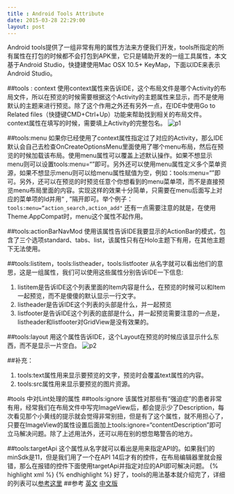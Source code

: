 ```yaml
---
title : Android Tools Attribute
date: 2015-03-28 22:29:00
layout: post
---
```

Android tools提供了一组非常有用的属性方法来方便我们开发，tools所指定的所有属性在打包的时候都不会打包到APK里，它只是辅助开发的一组工具属性，本文基于Android Studio，快捷建使用Mac OSX 10.5+ KeyMap，下面以IDE来表示Android Studio。

##tools : context
使用context属性来告诉IDE，这个布局文件是哪个Activity的布局文件，所以在预览的时候需要根据这个Activity的主题属性来显示，而不是使用默认的主题来进行预览。除了这个作用之外还有另外一点，在IDE中使用Go to Related files（快捷键CMD+Ctrl+Up）功能来帮助找到相关的布局文件。context属性在填写的时候，需要填上Activity的完整包名。
![p1](http://blog.tedyin.me/images/tools_1.png)

##tools:menu
如果你已经使用了context属性指定过了对应的Activity，那么IDE默认会自己去检查OnCreateOptionsMenu里面使用了哪个menu布局，然后在预览的时候加载该布局。使用menu属性可以覆盖上述默认操作。如果不想显示menu则可以设置tools:menu=“”即可。另外还可以使用menu属性定义多个菜单资源，如果不想显示menu则可以给menu属性赋值为空，例如：tools:menu=“”即可。另外，还可以在预览的时预览任意个你想看到的menu菜单项，而不是直接预览menu布局里面的内容。实现这样的效果十分简单，只需要在menu后面写上对应的菜单项的Id并用“ , ”隔开即可。举个例子：
`tools:menu=“action_search,action_add"`
还有一点需要注意的就是，在使用Theme.AppCompat时，menu这个属性不起作用。

##tools:actionBarNavMod
使用该属性告诉IDE我要显示的ActionBar的模式，包含了三个选项standard、tabs、list，该属性只有在Holo主题下有用，在其他主题下无法使用。

##tools:listitem，tools:listheader，tools:listfooter
从名字就可以看出他们的意思，这是一组属性，我们可以使用这些属性分别告诉IDE一下信息:

1. listitem是告诉IDE这个列表里面的Item内容是什么，在预览的时候可以和Item一起预览，而不是傻傻的默认显示一行文字。
2. listheader是告诉IDE这个列表的头部是什么，并一起预览
3. listfooter是告诉IDE这个列表的底部是什么，并一起预览需要注意的一点是，listheader和listfooter对GridView是没有效果的。

##tools:layout
用这个属性告诉IDE，这个Layout在预览的时候应该显示什么东西，而不是显示一片空白。
![p2](http://blog.tedyin.me/images/tools_2.png)

##补充：
1. tools:text属性用来显示要预览的文字，预览时会覆盖text属性的内容。
2. tools:src属性用来显示要预览的图片资源。

#tools 中对Lint处理的属性
##tools:ignore
该属性对那些有“强迫症”的患者非常有用，经常我们在布局文件中写完ImageView后，都会提示少了Description，每次看见那个小黄线的提示就会觉得非常别扭，但是有了这个属性，就不用担心了，只要在ImageView的属性设置后面加上tools:ignore=“contentDescription”即可立马解决问题。除了上述用法外，还可以用在别的想忽略警告的地方。

##tools:targetApi
这个属性从名字就可以看出是用来指定API的。如果我们的minSdk是11，但是我们用了一个在API 14后才有的控件，在布局编辑器里就会报错，那么在报错的控件下面使用targetApi并指定对应的API即可解决问题。
{% highlight xml %}
<ripple xmlns:android="http://schemas.android.com/apk/res/android"
android:color="@color/accent_color"
tools:targetApi="LOLLIPOP" />
{% endhighlight %}
好了，tools的用法基本就介绍完了，详细的列表可以[参考这里](http://tools.android.com/tech-docs/tools-attributes)
##参考
[英文](https://medium.com/sebs-top-tips/tools-of-the-trade-part-2-b91271892d10)
[中文版](http://www.jcodecraeer.com/a/anzhuokaifa/androidkaifa/2015/0309/2567.html)

